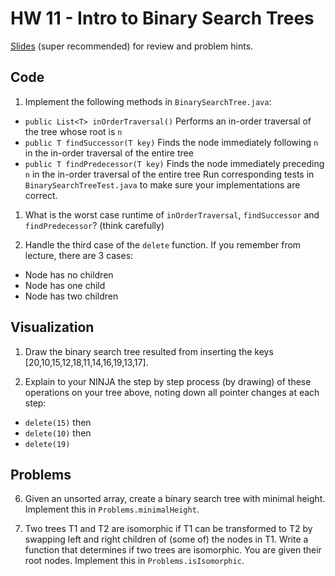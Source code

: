 # HW 11 - Intro to Binary Search Trees

[Slides](https://docs.google.com/presentation/d/1oxx5K3J5ce0-ATQeH3Chetf9JKwT8XGGj1MgDo5Adu0/edit?usp=sharing) (super recommended) for review and problem hints.

## Code

1. Implement the following methods in `BinarySearchTree.java`:
  * `public List<T> inOrderTraversal()` Performs an in-order traversal of the tree whose root is `n`
  * `public T findSuccessor(T key)` Finds the node immediately following `n` in the in-order traversal of the entire tree
  * `public T findPredecessor(T key)` Finds the node immediately preceding `n` in the in-order traversal of the entire tree
  Run corresponding tests in `BinarySearchTreeTest.java` to make sure your implementations are correct.

1. What is the worst case runtime of `inOrderTraversal`, `findSuccessor` and `findPredecessor`? (think carefully)

1. Handle the third case of the `delete` function. If you remember from lecture, there are 3 cases:

- Node has no children
- Node has one child
- Node has two children

## Visualization

1. Draw the binary search tree resulted from inserting the keys [20,10,15,12,18,11,14,16,19,13,17].

1. Explain to your NINJA the step by step process (by drawing) of these operations on your tree above, noting down all pointer changes at each step:
  * `delete(15)` then
  * `delete(10)` then
  * `delete(19)`

## Problems

6. Given an unsorted array, create a binary search tree with minimal height. Implement this in `Problems.minimalHeight`.

7. Two trees T1 and T2 are isomorphic if T1 can be transformed to T2 by swapping left and right children of (some of) the nodes in T1. Write a function that determines if two trees are isomorphic. You are given their root nodes. Implement this in `Problems.isIsomorphic`.
